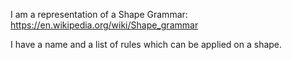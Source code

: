 I am a representation of a Shape Grammar: https://en.wikipedia.org/wiki/Shape_grammar

I have a name and a list of rules which can be applied on a shape.